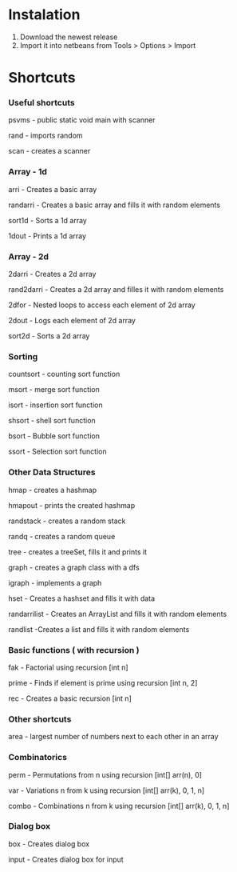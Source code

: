 # Instalation

1. Download the newest release
2. Import it into netbeans from Tools > Options > Import

# Shortcuts

### Useful shortcuts

psvms - public static void main with scanner

rand - imports random

scan - creates a scanner

### Array - 1d

arri - Creates a basic array

randarri - Creates a basic array and fills it with random elements

sort1d - Sorts a 1d array

1dout - Prints a 1d array

### Array - 2d

2darri - Creates a 2d array

rand2darri - Creates a 2d array and filles it with random elements

2dfor - Nested loops to access each element of 2d array

2dout - Logs each element of 2d array

sort2d - Sorts a 2d array

### Sorting 

countsort - counting sort function

msort - merge sort function

isort - insertion sort function

shsort - shell sort function

bsort - Bubble sort function

ssort - Selection sort function

### Other Data Structures

hmap - creates a hashmap

hmapout - prints the created hashmap

randstack - creates a random stack

randq - creates a random queue

tree - creates a treeSet, fills it and prints it

graph - creates a graph class with a dfs

igraph - implements a graph

hset - Creates a hashset and fills it with data

randarrilist - Creates an ArrayList and fills it with random elements

randlist -Creates a list and fills it with random elements

### Basic functions ( with recursion )

fak - Factorial using recursion [int n]

prime - Finds if element is prime using recursion [int n, 2]

rec - Creates a basic recursion [int n]

### Other shortcuts

area - largest number of numbers next to each other in an array

### Combinatorics

perm - Permutations from n using recursion [int[] arr(n), 0]

var - Variations n from k using recursion [int[] arr(k), 0, 1, n]

combo - Combinations n from k using recursion [int[] arr(k), 0, 1, n]

### Dialog box
box - Creates dialog box

input - Creates dialog box for input


